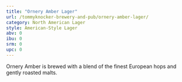 ```yaml
---
title: "Ornery Amber Lager"
url: /tommyknocker-brewery-and-pub/ornery-amber-lager/
category: North American Lager
style: American-Style Lager
abv: 0
ibu: 0
srm: 0
upc: 0
---
```

Ornery Amber is brewed with a blend of the finest European hops and gently roasted malts.
